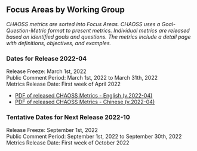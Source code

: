 ## Focus Areas by Working Group  

 *CHAOSS metrics are sorted into Focus Areas. CHAOSS uses a Goal-Question-Metric format to present metrics. Individual metrics are released based on identified goals and questions. The metrics include a detail page with definitions, objectives, and examples.*  

### Dates for Release 2022-04
Release Freeze: March 1st, 2022    
Public Comment Period: March 1st, 2022 to March 31th, 2022  
Metrics Release Date: First week of April 2022

- [PDF of released CHAOSS Metrics - English (v.2022-04)](https://chaoss.community/wp-content/uploads/2022/04/English-Release-2022-04-18.pdf)  
- [PDF of released CHAOSS Metrics - Chinese (v.2022-04)](https://chaoss.community/wp-content/uploads/2022/04/Chinese-Release-2022-04-18v2.pdf)

### Tentative Dates for Next Release 2022-10
Release Freeze: September 1st, 2022    
Public Comment Period: September 1st, 2022 to September 30th, 2022  
Metrics Release Date: First week of October 2022
